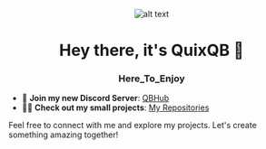 <div align="center">

![alt text](https://developers.giphy.com/branch/master/static/api-512d36c09662682717108a38bbb5c57d.gif)

# Hey there, it's QuixQB 👋

### <strong>Here_To_Enjoy</strong>

</div>

- 🍒 **Join my new Discord Server**: [QBHub](https://discord.gg/QBHub)
- 👨‍💻 **Check out my small projects**: [My Repositories](https://github.com/QuixQB?tab=repositories)

Feel free to connect with me and explore my projects. Let's create something amazing together!
